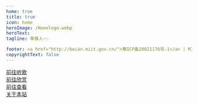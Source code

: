 ```yaml
---
home: true
title: true
icon: home
heroImage: /Homelogo.webp
heroText: 
tagline: 单推人~✨

footer: <a href="http://beian.miit.gov.cn/">豫ICP备20021176号-1</a> | MIT Licensed | Copyright © 2020-2021-present 猫小鹰二创组
copyrightText: false
---
```

<link type="text/css" rel="stylesheet" href="/css/home.css">

<div id=pcheader></div>

<div id=pcbox1 class=pc>
  <div id="line">
    <div id=box1>
      <a href="/player/" class="button">前往听歌</a>
    </div>
    <div id=box2>
      <a href="/draw/" class="button">前往欣赏</a>
    </div>
    <div id=box3>
      <a href="/records/" class="button">前往查看</a>
    </div>
  </div>
</div>

<div id=phheader>
	<img src="/home/bt2.png" alt="">
</div>

<div id=phbox1 class=ph>
    <div id=box1>
      <a href="/player/" >
	      <img src="/home/xyydg2.png" alt="">
      </a>
    </div>
    <div id=box2>
      <a href="/draw/" >
	      <img src="/home/mhec2.png" alt="">
      </a>
    </div>
    <div id=box3>
      <a href="/records/" >
	      <img src="/home/zbjl2.png" alt="">
      </a>
    </div>
</div>

<div class=about>
  <div id=aboutbox>
    <a href="/about/" class="button1">关于本站</a>
  </div>
</div>

